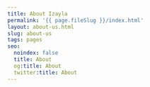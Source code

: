 ```yaml
---
title: About Izayla
permalink: '{{ page.fileSlug }}/index.html'
layout: about-us.html
slug: about-us
tags: pages
seo:
  noindex: false
  title: About
  og:title: About
  twitter:title: About
---
```



